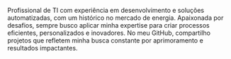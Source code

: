 Profissional de TI com experiência em desenvolvimento e soluções automatizadas, com um histórico no mercado de energia. Apaixonada por desafios, sempre busco aplicar minha expertise para criar processos eficientes, personalizados e inovadores. No meu GitHub, compartilho projetos que refletem minha busca constante por aprimoramento e resultados impactantes.
